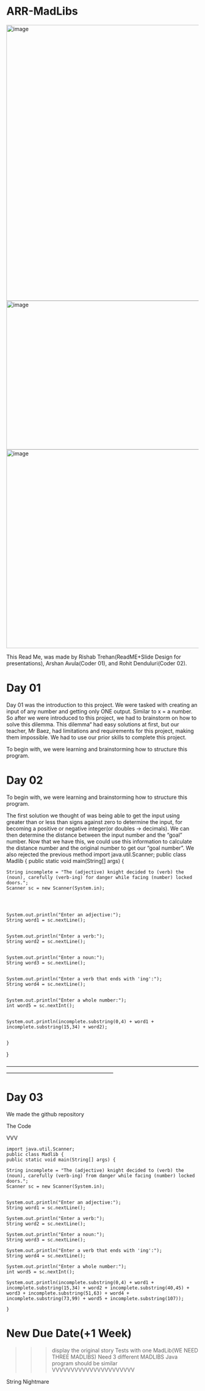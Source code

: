 # ARR-MadLibs



<img width="747" height="723" alt="image" src="https://github.com/user-attachments/assets/397521f2-d3ae-40e0-a261-45b0cdf76f9a" />




<img width="815" height="390" alt="image" src="https://github.com/user-attachments/assets/390e99e4-8a3c-437a-b57b-ac6fbdcec4ca" />




<img width="740" height="521" alt="image" src="https://github.com/user-attachments/assets/0fc9632d-0519-4285-80b8-cc983fd6ce0b" />




This Read Me, was made by Rishab Trehan(ReadME+Slide Design for presentations), Arshan Avula(Coder 01), and Rohit Denduluri(Coder 02).


# Day 01
Day 01 was the introduction to this project. We were tasked with creating an input of any number and getting only ONE output. Similar to x = a number. So after we were introduced to this project, we had to brainstorm on how to solve this dilemma. This dilemma“ had easy solutions at first, but our teacher, Mr Baez, had limitations and requirements for this project, making them impossible. We had to use our prior skills to complete this project.


To begin with, we were learning and brainstorming how to structure this program. 


# Day 02
To begin with, we were learning and brainstorming how to structure this program. 




The first solution we thought of was being able to get the input using greater than or less than signs against zero to determine the input, for becoming a positive or negative integer(or doubles -> decimals). We can then determine the distance between the input number and the “goal” number. Now that we have this, we could use this information to calculate the distance number and the original number to get our “goal number”.
We also rejected the previous method
import java.util.Scanner;
public class Madlib {
    public static void main(String[] args) {


    String incomplete = "The (adjective) knight decided to (verb) the (noun), carefully (verb-ing) for danger while facing (number) locked doors.";
    Scanner sc = new Scanner(System.in);




    System.out.println("Enter an adjective:");
    String word1 = sc.nextLine();


    System.out.println("Enter a verb:");
    String word2 = sc.nextLine();


    System.out.println("Enter a noun:");
    String word3 = sc.nextLine();


    System.out.println("Enter a verb that ends with 'ing':");
    String word4 = sc.nextLine();


    System.out.println("Enter a whole number:");
    int word5 = sc.nextInt();


    System.out.println(incomplete.substring(0,4) + word1 + incomplete.substring(15,34) + word2);


    }
}


————————————————————————————————————————————————————————


# Day 03

We made the github repository














The Code

VVV

    import java.util.Scanner;
    public class Madlib {
    public static void main(String[] args) {

    String incomplete = "The (adjective) knight decided to (verb) the (noun), carefully (verb-ing) from danger while facing (number) locked doors.";
    Scanner sc = new Scanner(System.in);


    System.out.println("Enter an adjective:");
    String word1 = sc.nextLine();

    System.out.println("Enter a verb:");
    String word2 = sc.nextLine();

    System.out.println("Enter a noun:");
    String word3 = sc.nextLine();

    System.out.println("Enter a verb that ends with 'ing':");
    String word4 = sc.nextLine();

    System.out.println("Enter a whole number:");
    int word5 = sc.nextInt();

    System.out.println(incomplete.substring(0,4) + word1 + incomplete.substring(15,34) + word2 + incomplete.substring(40,45) + word3 + incomplete.substring(51,63) + word4 + incomplete.substring(73,99) + word5 + incomplete.substring(107));

    }









# New Due Date(+1 Week)

>>> display the original story
>>> Tests with one MadLib(WE NEED THREE MADLIBS)
>>> Need 3 different MADLIBS
>>> Java program should be similar
VVVVVVVVVVVVVVVVVVVVVV

String Nightmare
